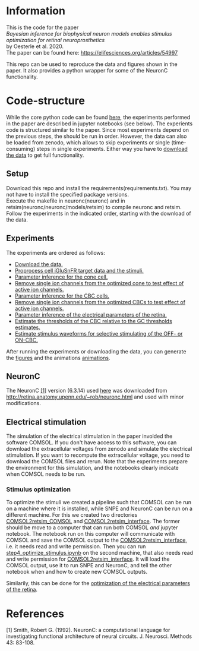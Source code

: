 # Information

This is the code for the paper <br>
*Bayesian inference for biophysical neuron models enables stimulus optimization for retinal neuroprosthetics* <br>
by Oesterle et al. 2020.<br>
The paper can be found here: https://elifesciences.org/articles/54997

This repo can be used to reproduce the data and figures shown in the paper.
It also provides a python wrapper for some of the NeuronC functionality.

# Code-structure

While the core python code can be found [here](pythoncode), the experiments performed in the paper are described in jupyter notebooks (see below).
The experients code is structured similar to the paper. Since most experiments depend on the previous steps, the should be run in order. However, the data can also be loaded from zenodo, which allows to skip experiments or single (time-consuming) steps in single experiments.
Either way you have to [download the data](step0a_download_data) to get full functionality.

## Setup

Download this repo and install the requirements(requirements.txt). You may not have to install the specified package versions. <br>
Execute the makefile in neuronc(neuronc) and in retsim(neuronc/neuronc/models/retsim) to compile neuronc and retsim. <br>
Follow the experiments in the indicated order, starting with the download of the data.

## Experiments
The experiments are ordered as follows:

- [Download the data.](step0a_download_data)
- [Proprocess cell iGluSnFR target data and the stimuli.](step0b_preprocess_iGluSnFR_data)
- [Parameter inference for the cone cell.](step1a_optimize_cones)
- [Remove single ion channels from the optimized cone to test effect of active ion channels.](step1b_analyse_optimized_cones)
- [Parameter inference for the CBC cells.](step2a_optimize_cbc)
- [Remove single ion channels from the optimized CBCs to test effect of active ion channels.](step2b_analyse_optimized_cbcs)
- [Parameter inference of the electrical parameters of the retina.](step3a_optimize_electrical_params)
- [Estimate the thresholds of the CBC relative to the GC thresholds estimates.](step3b_thresholds)
- [Estimate stimulus waveforms for selective stimulating of the OFF- or ON-CBC.](step4_optimize_stimulus)

After running the experiments or downloading the data, you can generate the [figures](create_figures) and the animations [animations](create_animations).

## NeuronC

The NeuronC [[1]](#1) version (6.3.14) used [here](neuronc) was downloaded from http://retina.anatomy.upenn.edu/~rob/neuronc.html and used with minor modifications.

## Electrical stimulation

The simulation of the electrical stimulation in the paper involded the software COMSOL. If you don't have access to this software, you can download the extracellular voltages from zenodo and simulate the electrical stimulation. If you want to recompute the extracellular voltage, you need to download the COMSOL files and rerun. Note that the experiments prepare the environment for this simulation, and the notebooks clearly indicate when COMSOL needs to be run. 

### Stimulus optimization

To optimize the stimuli we created a pipeline such that COMSOL can be run on a machine where it is installed, while SNPE and NeuronC can be run on a different machine.
For this we created two directories [COMSOL2retsim_COMSOL](step4_optimize_stimulus/COMSOL2retsim_COMSOL) and [COMSOL2retsim_interface](step4_optimize_stimulus/COMSOL2retsim_interface). The former should be move to a computer that can run both COMSOL *and* jupyter notebook. The notebook run on this computer will communicate with COMSOL and save the COMSOL output to the [COMSOL2retsim_interface](step4_optimize_stimulus/COMSOL2retsim_interface), i.e. it needs read and write permission. Then you can run [step4_optimize_stimulus.ipynb](step4_optimize_stimulus/1_optimize_stimulus.ipynb) on the second machine, that also needs read and write permission for [COMSOL2retsim_interface](step4_optimize_stimulus/COMSOL2retsim_interface). It will load the COMSOL output, use it to run SNPE and NeuronC, and tell the other notebook when and how to create new COMSOL outputs.

Similarily, this can be done for the [optimization of the electrical parameters of the retina](step3a_optimize_electrical_params).

# References
<a id="1">[1]</a> 
Smith, Robert G. (1992). 
NeuronC: a computational language for investigating functional architecture of neural circuits.
J. Neurosci. Methods 43: 83-108.

